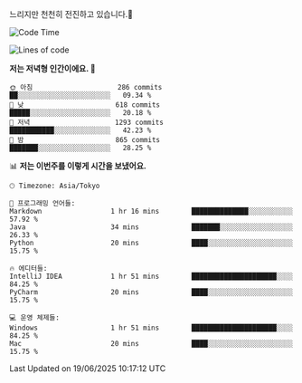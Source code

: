 느리지만 천천히 전진하고 있습니다.🐢

<!--START_SECTION:waka-->
![Code Time](http://img.shields.io/badge/Code%20Time-1%2C599%20hrs%2034%20mins-blue)

![Lines of code](https://img.shields.io/badge/%EC%A0%80%EB%8A%94%20%EC%97%AC%ED%83%9C%EA%B9%8C%EC%A7%80%20-919.4%20thousand%20%EC%A4%84%EC%9D%98%20%EC%BD%94%EB%93%9C%EB%A5%BC%20%EC%9E%91%EC%84%B1%ED%96%88%EC%96%B4%EC%9A%94.-blue)

**저는 저녁형 인간이에요. 🦉** 

```text
🌞 아침                     286 commits         ██░░░░░░░░░░░░░░░░░░░░░░░   09.34 % 
🌆 낮　                     618 commits         █████░░░░░░░░░░░░░░░░░░░░   20.18 % 
🌃 저녁                     1293 commits        ███████████░░░░░░░░░░░░░░   42.23 % 
🌙 밤　                     865 commits         ███████░░░░░░░░░░░░░░░░░░   28.25 % 
```


📊 **저는 이번주를 이렇게 시간을 보냈어요.** 

```text
🕑︎ Timezone: Asia/Tokyo

💬 프로그래밍 언어들: 
Markdown                 1 hr 16 mins        ██████████████░░░░░░░░░░░   57.92 % 
Java                     34 mins             ███████░░░░░░░░░░░░░░░░░░   26.33 % 
Python                   20 mins             ████░░░░░░░░░░░░░░░░░░░░░   15.75 % 

🔥 에디터들: 
IntelliJ IDEA            1 hr 51 mins        █████████████████████░░░░   84.25 % 
PyCharm                  20 mins             ████░░░░░░░░░░░░░░░░░░░░░   15.75 % 

💻 운영 체제들: 
Windows                  1 hr 51 mins        █████████████████████░░░░   84.25 % 
Mac                      20 mins             ████░░░░░░░░░░░░░░░░░░░░░   15.75 % 
```


 Last Updated on 19/06/2025 10:17:12 UTC
<!--END_SECTION:waka-->
